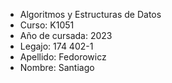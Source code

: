 - Algoritmos y Estructuras de Datos
- Curso: K1051
- Año de cursada: 2023
- Legajo: 174 402-1
- Apellido: Fedorowicz
- Nombre: Santiago
